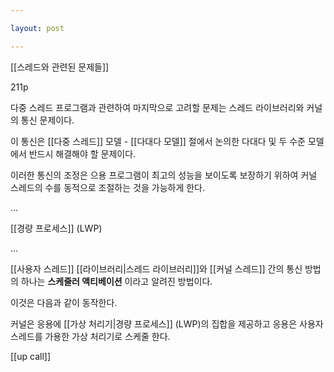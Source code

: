 ```yaml
---

layout: post

---
```


[[스레드와 관련된 문제들]]

211p

다중 스레드 프로그램과 관련하여 마지막으로 고려할 문제는 스레드 라이브러리와 커널의 통신 문제이다.

이 통신은 [[다중 스레드]] 모델 - [[다대다 모델]] 절에서 논의한 다대다 및 두 수준 모델에서 반드시 해결해야 할 문제이다.

이러한 통신의 조정은 으용 프로그램이 최고의 성능을 보이도록 보장하기 위하여 커널 스레드의 수를 동적으로 조절하는 것을 가능하게 한다.

...

[[경량 프로세스]] (LWP)

...

[[사용자 스레드]] [[라이브러리|스레드 라이브러리]]와 [[커널 스레드]] 간의 통신 방법의 하나는 **스케줄러 액티베이션** 이라고 알려진 방법이다.

이것은 다음과 같이 동작한다.

커널은 응용에 [[가상 처리기|경량 프로세스]] (LWP)의 집합을 제공하고 응용은 사용자 스레드를 가용한 가상 처리기로 스케줄 한다.

[[up call]]





